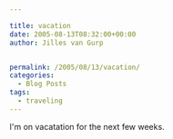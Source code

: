 ```yaml
---

title: vacation
date: 2005-08-13T08:32:00+00:00
author: Jilles van Gurp


permalink: /2005/08/13/vacation/
categories:
  - Blog Posts
tags:
  - traveling
---
```

 I'm on vacatation for the next few weeks. 